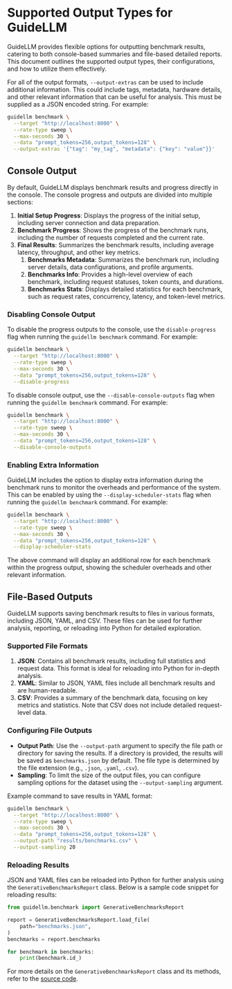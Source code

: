 # Supported Output Types for GuideLLM

GuideLLM provides flexible options for outputting benchmark results, catering to both console-based summaries and file-based detailed reports. This document outlines the supported output types, their configurations, and how to utilize them effectively.

For all of the output formats, `--output-extras` can be used to include additional information. This could include tags, metadata, hardware details, and other relevant information that can be useful for analysis. This must be supplied as a JSON encoded string. For example:

```bash
guidellm benchmark \
  --target "http://localhost:8000" \
  --rate-type sweep \
  --max-seconds 30 \
  --data "prompt_tokens=256,output_tokens=128" \
  --output-extras '{"tag": "my_tag", "metadata": {"key": "value"}}'
```

## Console Output

By default, GuideLLM displays benchmark results and progress directly in the console. The console progress and outputs are divided into multiple sections:

1. **Initial Setup Progress**: Displays the progress of the initial setup, including server connection and data preparation.
2. **Benchmark Progress**: Shows the progress of the benchmark runs, including the number of requests completed and the current rate.
3. **Final Results**: Summarizes the benchmark results, including average latency, throughput, and other key metrics.
   1. **Benchmarks Metadata**: Summarizes the benchmark run, including server details, data configurations, and profile arguments.
   2. **Benchmarks Info**: Provides a high-level overview of each benchmark, including request statuses, token counts, and durations.
   3. **Benchmarks Stats**: Displays detailed statistics for each benchmark, such as request rates, concurrency, latency, and token-level metrics.

### Disabling Console Output

To disable the progress outputs to the console, use the `disable-progress` flag when running the `guidellm benchmark` command. For example:

```bash
guidellm benchmark \
  --target "http://localhost:8000" \
  --rate-type sweep \
  --max-seconds 30 \
  --data "prompt_tokens=256,output_tokens=128" \
  --disable-progress
```

To disable console output, use the `--disable-console-outputs` flag when running the `guidellm benchmark` command. For example:

```bash
guidellm benchmark \
  --target "http://localhost:8000" \
  --rate-type sweep \
  --max-seconds 30 \
  --data "prompt_tokens=256,output_tokens=128" \
  --disable-console-outputs
```

### Enabling Extra Information

GuideLLM includes the option to display extra information during the benchmark runs to monitor the overheads and performance of the system. This can be enabled by using the `--display-scheduler-stats` flag when running the `guidellm benchmark` command. For example:

```bash
guidellm benchmark \
  --target "http://localhost:8000" \
  --rate-type sweep \
  --max-seconds 30 \
  --data "prompt_tokens=256,output_tokens=128" \
  --display-scheduler-stats
```

The above command will display an additional row for each benchmark within the progress output, showing the scheduler overheads and other relevant information.

## File-Based Outputs

GuideLLM supports saving benchmark results to files in various formats, including JSON, YAML, and CSV. These files can be used for further analysis, reporting, or reloading into Python for detailed exploration.

### Supported File Formats

1. **JSON**: Contains all benchmark results, including full statistics and request data. This format is ideal for reloading into Python for in-depth analysis.
2. **YAML**: Similar to JSON, YAML files include all benchmark results and are human-readable.
3. **CSV**: Provides a summary of the benchmark data, focusing on key metrics and statistics. Note that CSV does not include detailed request-level data.

### Configuring File Outputs

- **Output Path**: Use the `--output-path` argument to specify the file path or directory for saving the results. If a directory is provided, the results will be saved as `benchmarks.json` by default. The file type is determined by the file extension (e.g., `.json`, `.yaml`, `.csv`).
- **Sampling**: To limit the size of the output files, you can configure sampling options for the dataset using the `--output-sampling` argument.

Example command to save results in YAML format:

```bash
guidellm benchmark \
  --target "http://localhost:8000" \
  --rate-type sweep \
  --max-seconds 30 \
  --data "prompt_tokens=256,output_tokens=128" \
  --output-path "results/benchmarks.csv" \
  --output-sampling 20
```

### Reloading Results

JSON and YAML files can be reloaded into Python for further analysis using the `GenerativeBenchmarksReport` class. Below is a sample code snippet for reloading results:

```python
from guidellm.benchmark import GenerativeBenchmarksReport

report = GenerativeBenchmarksReport.load_file(
    path="benchmarks.json",
)
benchmarks = report.benchmarks

for benchmark in benchmarks:
    print(benchmark.id_)
```

For more details on the `GenerativeBenchmarksReport` class and its methods, refer to the [source code](https://github.com/neuralmagic/guidellm/blob/main/src/guidellm/benchmark/output.py).
